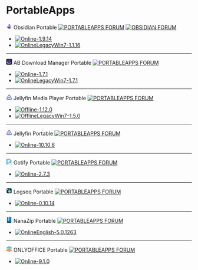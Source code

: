 # PortableApps

![Obsidian](https://raw.githubusercontent.com/xmha97/PortableApps/refs/heads/main/Source/ObsidianPortable/App/AppInfo/appicon_16.png) Obsidian Portable [![PORTABLEAPPS FORUM](https://img.shields.io/badge/PORTABLEAPPS-FORUM-darkgreen?style=social)](https://portableapps.com/node/68172) [![OBSIDIAN FORUM](https://img.shields.io/badge/OBSIDIAN-FORUM-darkgreen?style=social)](https://forum.obsidian.md/t/windows-portable-version-of-obsidian/106638)  
- [![Online-1.9.14](https://img.shields.io/badge/Online-1.9.14-blue?style=flat-square)](https://github.com/xmha97/PortableApps/releases/download/obsidian-v1.9.14/ObsidianPortable_1.9.14_online.paf.exe)  
- [![OnlineLegacyWin7-1.1.16](https://img.shields.io/badge/OnlineLegacyWin7-1.1.16-blue?style=flat-square)](https://github.com/xmha97/PortableApps/releases/download/obsidian-v1.1.16/ObsidianPortableLegacyWin7_1.1.16_online.paf.exe)  

---

![AB Download Manager](https://raw.githubusercontent.com/xmha97/PortableApps/refs/heads/main/Source/abdmPortable/App/AppInfo/appicon_16.png) AB Download Manager Portable [![PORTABLEAPPS FORUM](https://img.shields.io/badge/PORTABLEAPPS-FORUM-darkgreen?style=social)](https://portableapps.com/node/79500)  
- [![Online-1.7.1](https://img.shields.io/badge/Online-1.7.1-blue?style=flat-square)](https://github.com/xmha97/PortableApps/releases/download/abdm-v1.7.1/abdmPortable_1.7.1_online.paf.exe)  
- [![OnlineLegacyWin7-1.7.1](https://img.shields.io/badge/OnlineLegacyWin7-1.6.2-blue?style=flat-square)](https://github.com/xmha97/PortableApps/releases/download/abdm-v1.6.2/abdmPortableLegacyWin7_1.6.2_online.paf.exe)  

---

![Jellyfin Media Player](https://raw.githubusercontent.com/xmha97/PortableApps/refs/heads/main/Source/jmpPortable/App/AppInfo/appicon_16.png) Jellyfin Media Player Portable [![PORTABLEAPPS FORUM](https://img.shields.io/badge/PORTABLEAPPS-FORUM-darkgreen?style=social)](https://portableapps.com/node/79524)  
- [![Offline-1.12.0](https://img.shields.io/badge/Offline-1.12.0-blue?style=flat-square)](https://github.com/xmha97/PortableApps/releases/download/jmp-v1.12.0/jmpPortable_1.12.0.paf.exe)  
- [![OfflineLegacyWin7-1.5.0](https://img.shields.io/badge/OfflineLegacyWin7-1.5.0-blue?style=flat-square)](https://github.com/xmha97/PortableApps/releases/download/jmp-v1.5.0/jmpPortableLegacyWin7_1.5.0.paf.exe)  

---

![Jellyfin](https://raw.githubusercontent.com/xmha97/PortableApps/refs/heads/main/Source/JellyfinPortable/App/AppInfo/appicon_16.png) Jellyfin Portable [![PORTABLEAPPS FORUM](https://img.shields.io/badge/PORTABLEAPPS-FORUM-darkgreen?style=social)](https://portableapps.com/node/79529)  
- [![Online-10.10.6](https://img.shields.io/badge/Online-10.10.6-blue?style=flat-square)](https://github.com/xmha97/PortableApps/releases/download/jellyfin-v10.10.6/JellyfinPortable_10.10.6_online.paf.exe)  

---

![Gotify](https://raw.githubusercontent.com/xmha97/PortableApps/refs/heads/main/Source/GotifyPortable/App/AppInfo/appicon_16.png) Gotify Portable [![PORTABLEAPPS FORUM](https://img.shields.io/badge/PORTABLEAPPS-FORUM-darkgreen?style=social)](https://portableapps.com/node/79535)  
- [![Online-2.7.3](https://img.shields.io/badge/Online-2.7.3-blue?style=flat-square)](https://github.com/xmha97/PortableApps/releases/download/gotify-v2.7.3/GotifyPortable_2.7.3_online.paf.exe)  

---

![Logseq](https://raw.githubusercontent.com/xmha97/PortableApps/refs/heads/main/Source/LogseqPortable/App/AppInfo/appicon_16.png) Logseq Portable [![PORTABLEAPPS FORUM](https://img.shields.io/badge/PORTABLEAPPS-FORUM-darkgreen?style=social)](https://portableapps.com/node/79536)  
- [![Online-0.10.14](https://img.shields.io/badge/Online-0.10.14-blue?style=flat-square)](https://github.com/xmha97/PortableApps/releases/download/logseq-v0.10.14/LogseqPortable_0.10.14_online.paf.exe)  

---

![NanaZip](https://raw.githubusercontent.com/xmha97/PortableApps/refs/heads/main/Source/NanaZipPortable/App/AppInfo/appicon_16.png) NanaZip Portable [![PORTABLEAPPS FORUM](https://img.shields.io/badge/PORTABLEAPPS-FORUM-darkgreen?style=social)](https://portableapps.com/node/79537)  
- [![OnlineEnglish-5.0.1263](https://img.shields.io/badge/OnlineEnglish-5.0.1263-blue?style=flat-square)](https://github.com/xmha97/PortableApps/releases/download/nanazip-v5.0.1263/NanaZipPortable_5.0.1263_English_online.paf.exe)  

---

![ONLYOFFICE](https://raw.githubusercontent.com/xmha97/PortableApps/refs/heads/main/Source/OnlyOfficePortable/App/AppInfo/appicon_16.png) ONLYOFFICE Portable [![PORTABLEAPPS FORUM](https://img.shields.io/badge/PORTABLEAPPS-FORUM-darkgreen?style=social)](https://portableapps.com/node/00000)  
- [![Online-9.1.0](https://img.shields.io/badge/Online-9.1.0-blue?style=flat-square)](https://github.com/xmha97/PortableApps/releases/download/onlyoffice-v9.1.0/OnlyOfficePortable_9.1.0_online.paf.exe)  
